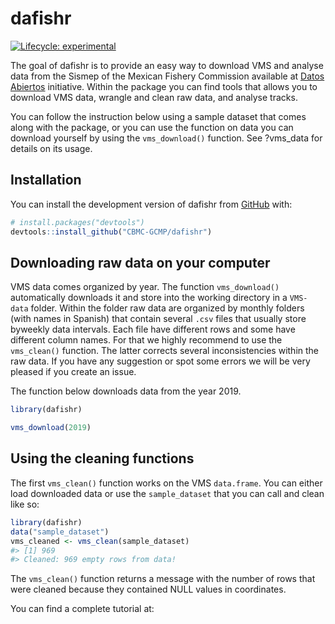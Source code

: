 
<!-- README.md is generated from README.Rmd. Please edit that file -->

# dafishr

<!-- badges: start -->

[![Lifecycle:
experimental](https://img.shields.io/badge/lifecycle-experimental-orange.svg)](https://lifecycle.r-lib.org/articles/stages.html#experimental)

<!-- badges: end -->

The goal of dafishr is to provide an easy way to download VMS and
analyse data from the Sismep of the Mexican Fishery Commission available
at [Datos
Abiertos](https://www.datos.gob.mx/busca/dataset/localizacion-y-monitoreo-satelital-de-embarcaciones-pesqueras/resource/309e872a-dbca-4962-b14f-f0da833abebe)
initiative. Within the package you can find tools that allows you to
download VMS data, wrangle and clean raw data, and analyse tracks.

You can follow the instruction below using a sample dataset that comes
along with the package, or you can use the function on data you can
download yourself by using the `vms_download()` function. See ?vms_data
for details on its usage.

## Installation

You can install the development version of dafishr from
[GitHub](https://github.com/) with:

``` r
# install.packages("devtools")
devtools::install_github("CBMC-GCMP/dafishr")
```

## Downloading raw data on your computer

VMS data comes organized by year. The function `vms_download()`
automatically downloads it and store into the working directory in a
`VMS-data` folder. Within the folder raw data are organized by monthly
folders (with names in Spanish) that contain several `.csv` files that
usually store byweekly data intervals. Each file have different rows and
some have different column names. For that we highly recommend to use
the `vms_clean()` function. The latter corrects several inconsistencies
within the raw data. If you have any suggestion or spot some errors we
will be very pleased if you create an issue.

The function below downloads data from the year 2019.

``` r
library(dafishr)

vms_download(2019)
```

## Using the cleaning functions

The first `vms_clean()` function works on the VMS `data.frame`. You can
either load downloaded data or use the `sample_dataset` that you can
call and clean like so:

``` r
library(dafishr)
data("sample_dataset")
vms_cleaned <- vms_clean(sample_dataset)
#> [1] 969
#> Cleaned: 969 empty rows from data!
```

The `vms_clean()` function returns a message with the number of rows
that were cleaned because they contained NULL values in coordinates.

You can find a complete tutorial at:
